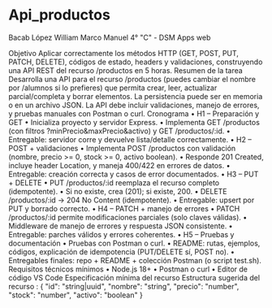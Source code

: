 # Api_productos
Bacab López William Marco Manuel
4° "C" - DSM
Apps web


Objetivo
Aplicar correctamente los métodos HTTP (GET, POST, PUT, PATCH, DELETE), códigos de estado, headers y validaciones, construyendo una API REST del recurso /productos en 5 horas.
Resumen de la tarea
Desarrolla una API para el recurso /productos (puedes cambiar el nombre por /alumnos si lo prefieres) que permita crear, leer, actualizar parcial/completa y borrar elementos. La persistencia puede ser en memoria o en un archivo JSON. La API debe incluir validaciones, manejo de errores, y pruebas manuales con Postman o curl.
Cronograma
•	H1 – Preparación y GET 
•	Inicializa proyecto y servidor Express.
•	Implementa GET /productos (con filtros ?minPrecio&maxPrecio&activo) y GET /productos/:id.
•	Entregable: servidor corre y devuelve lista/detalle correctamente.
•	H2 – POST + validaciones 
•	Implementa POST /productos con validación (nombre, precio >= 0, stock >= 0, activo boolean).
•	Responde 201 Created, incluye header Location, y maneja 400/422 en errores de datos.
•	Entregable: creación correcta y casos de error documentados.
•	H3 – PUT + DELETE 
•	PUT /productos/:id reemplaza el recurso completo (idempotente).
•	Si no existe, crea (201); si existe, 200.
•	DELETE /productos/:id → 204 No Content (idempotente).
•	Entregable: upsert por PUT y borrado correcto.
•	H4 – PATCH + manejo de errores 
•	PATCH /productos/:id permite modificaciones parciales (solo claves válidas).
•	Middleware de manejo de errores y respuesta JSON consistente.
•	Entregable: parches válidos y errores coherentes.
•	H5 – Pruebas y documentación 
•	Pruebas con Postman o curl.
•	README: rutas, ejemplos, códigos, explicación de idempotencia (PUT/DELETE sí, POST no).
•	Entregables finales: repo + README + colección Postman (o script test.sh).
Requisitos técnicos mínimos
•	Node.js 18+
•	Postman o curl
•	Editor de código VS Code 
Especificación mínima del recurso
Estructura sugerida del recurso :
{
  "id": "string|uuid",
  "nombre": "string",
  "precio": "number",
  "stock": "number",
  "activo": "boolean"
}
